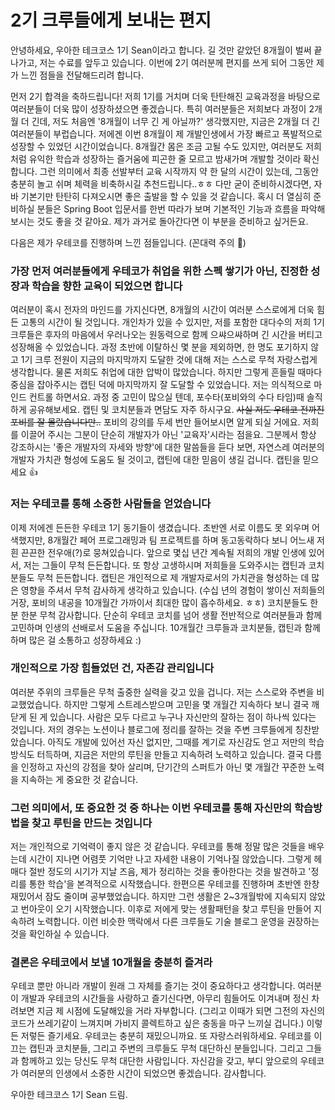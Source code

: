 # 2기 크루들에게 보내는 편지


안녕하세요, 우아한 테크코스 1기 Sean이라고 합니다.
길 것만 같았던 8개월이 벌써 끝나가고, 저는 수료를 앞두고 있습니다.
이번에 2기 여러분께 편지를 쓰게 되어 그동안 제가 느낀 점들을 전달해드리려 합니다.

먼저 2기 합격을 축하드립니다! 저희 1기를 거치며 더욱 탄탄해진 교육과정을 바탕으로 여러분들이 더욱 많이 성장하셨으면 좋겠습니다.
특히 여러분들은 저희보다 과정이 2개월 더 긴데, 저도 처음엔 '8개월이 너무 긴 게 아닐까?' 생각했지만, 지금은 2개월 더 긴 여러분들이 부럽습니다.
저에겐 이번 8개월이 제 개발인생에서 가장 빠르고 폭발적으로 성장할 수 있었던 시간이었습니다.
8개월간 몸은 조금 고될 수도 있지만, 여러분도 저희처럼 유익한 학습과 성장하는 즐거움에 피곤한 줄 모르고 밤새가며 개발할 것이라 확신합니다.
그런 의미에서 최종 선발부터 교육 시작까지 약 한 달의 시간이 있는데, 그동안 충분히 놀고 쉬며 체력을 비축하시길 추천드립니다..ㅎㅎ
다만 굳이 준비하시겠다면, 자바 기본기만 탄탄히 다져오시면 좋은 출발을 할 수 있을 것 같습니다.
혹시 더 열심히 준비하실 분들은 Spring Boot 입문서를 한번 따라가 보며 기본적인 기능과 흐름을 파악해보시는 것도 좋을 것 같아요. 제가 과거로 돌아간다면 이 부분을 준비하고 싶거든요.

다음은 제가 우테코를 진행하며 느낀 점들입니다. (꼰대력 주의 🚨)

### 가장 먼저 여러분들에게 우테코가 취업을 위한 스펙 쌓기가 아닌, 진정한 성장과 학습을 향한 교육이 되었으면 합니다
여러분이 혹시 전자의 마인드를 가지신다면, 8개월의 시간이 여러분 스스로에게 더욱 힘든 고통의 시간이 될 것입니다. 개인차가 있을 수 있지만, 저를 포함한 대다수의 저희 1기 크루들은 후자의 마음에서 우러나오는 원동력으로 함께 으쌰으쌰하며 긴 시간을 버티고 성장해올 수 있었습니다. 과정 초반에 이탈하신 몇 분을 제외하면, 한 명도 포기하지 않고 1기 크루 전원이 지금의 마지막까지 도달한 것에 대해 저는 스스로 무척 자랑스럽게 생각합니다.
물론 저희도 취업에 대한 압박이 많았습니다. 하지만 그렇게 흔들릴 때마다 중심을 잡아주시는 캡틴 덕에 마지막까지 잘 도달할 수 있었습니다. 저는 의식적으로 마인드 컨트롤 하면서요. 과정 중 고민이 많으실 텐데, 포수타(포비와의 수다 타임)때 솔직하게 공유해보세요. 캡틴 및 코치분들과 면담도 자주 하시구요.
~~사실 저도 우테코 전까진 포비를 잘 몰랐습니다만..~~ 포비의 강의를 두세 번만 들어보시면 알게 되실 거에요. 저희를 이끌어 주시는 그분이 단순히 개발자가 아닌 '교육자'시라는 점을요. 그분께서 항상 강조하시는 '좋은 개발자의 자세와 방향'에 대한 말씀들을 듣다 보면, 자연스레 여러분의 개발자 가치관 형성에 도움도 될 것이고, 캡틴에 대한 믿음이 생길 겁니다. 캡틴을 믿으세요 👍

### 저는 우테코를 통해 소중한 사람들을 얻었습니다
이제 저에겐 든든한 우테코 1기 동기들이 생겼습니다. 초반엔 서로 이름도 못 외우며 어색했지만, 8개월간 페어 프로그래밍과 팀 프로젝트를 하며 동고동락하다 보니 어느새 저흰 끈끈한 전우애(?)로 뭉쳐있습니다. 앞으로 몇십 년간 계속될 저희의 개발 인생에 있어서, 저는 그들이 무척 든든합니다.
또 항상 고생하시며 저희들을 도와주시는 캡틴과 코치분들도 무척 든든합니다. 캡틴은 개인적으로 제 개발자로서의 가치관을 형성하는 데 많은 영향을 주셔서 무척 감사하게 생각하고 있습니다. (수십 년의 경험이 쌓이신 저희들의 거장, 포비의 내공을 10개월간 가까이서 최대한 많이 흡수하세요. ㅎㅎ)
코치분들도 한분 한분 무척 감사합니다. 단순히 우테코 코치를 넘어 생활 전반적으로 여러분들과 함께 고민하며 인생의 선배로서 도움을 주십니다.
10개월간 크루들과 코치분들, 캡틴과 함께하며 많은 걸 소통하고 성장하세요 :)

### 개인적으로 가장 힘들었던 건, 자존감 관리입니다
여러분 주위의 크루들은 무척 출중한 실력을 갖고 있을 겁니다. 저는 스스로와 주변을 비교했었습니다. 하지만 그렇게 스트레스받으며 고민을 몇 개월간 지속하다 보니 결국 깨닫게 된 게 있습니다. 사람은 모두 다르고 누구나 자신만의 잘하는 점이 하나씩 있다는 것입니다. 저의 경우는 노션이나 블로그에 정리를 잘하는 것을 주변 크루들에게 칭찬받았습니다. 아직도 개발에 있어선 자신 없지만, 그때를 계기로 자신감도 얻고 저만의 학습방식도 터득하며, 지금은 저만의 루틴을 만들고 지속하려 노력하고 있습니다. 결국 다름을 인정하고 자신의 강점을 찾아 살리며, 단기간의 스퍼트가 아닌 몇 개월간 꾸준한 노력을 지속하는 게 중요한 것 같습니다.

### 그런 의미에서, 또 중요한 것 중 하나는 이번 우테코를 통해 자신만의 학습방법을 찾고 루틴을 만드는 것입니다
저는 개인적으로 기억력이 좋지 않은 것 같습니다. 우테코를 통해 정말 많은 것들을 배우는데 시간이 지나면 어렴풋 기억만 나고 자세한 내용이 기억나질 않았습니다. 그렇게 헤매다 절반 정도의 시기가 지날 즈음, 제가 정리하는 것을 좋아한다는 것을 발견하고 '정리를 통한 학습'을 본격적으로 시작했습니다. 
한편으론 우테코를 진행하며 초반엔 한창 재밌어서 잠도 줄이며 공부했었습니다. 하지만 그런 생활은 2~3개월밖에 지속되지 않았고 번아웃이 오기 시작했습니다. 이후로 저에게 맞는 생활패턴을 찾고 루틴을 만들어 지속하려 노력합니다.
이런 비슷한 맥락에서 다른 크루들도 기술 블로그 운영을 권장하는 것을 확인하실 수 있습니다.

### 결론은 우테코에서 보낼 10개월을 충분히 즐겨라
우테코 뿐만 아니라 개발이 원래 그 자체를 즐기는 것이 중요하다고 생각합니다. 여러분이 개발과 우테코의 시간들을 사랑하고 즐기신다면, 아무리 힘들어도 이겨내며 정신 차려보면 지금 제 시점에 도달해있을 거라 자부합니다. (그리고 이때가 되면 그전의 자신의 코드가 쓰레기같이 느껴지며 가비지 콜렉트하고 싶은 충동을 마구 느끼실 겁니다.)
이렇든 저렇든 즐기세요. 우테코는 충분히 재밌으니까요.
또 자랑스러워하세요. 우테코를 이끄는 캡틴과 코치분들, 그리고 주변의 크루들도 무척 대단하신 분들입니다.
그리고 그들과 함께하고 있는 당신도 무척 대단한 사람입니다.
자신감을 갖고, 부디 앞으로의 우테코가 여러분의 인생에서 소중한 시간이 되었으면 좋겠습니다.
감사합니다.



우아한 테크코스 1기 Sean 드림.